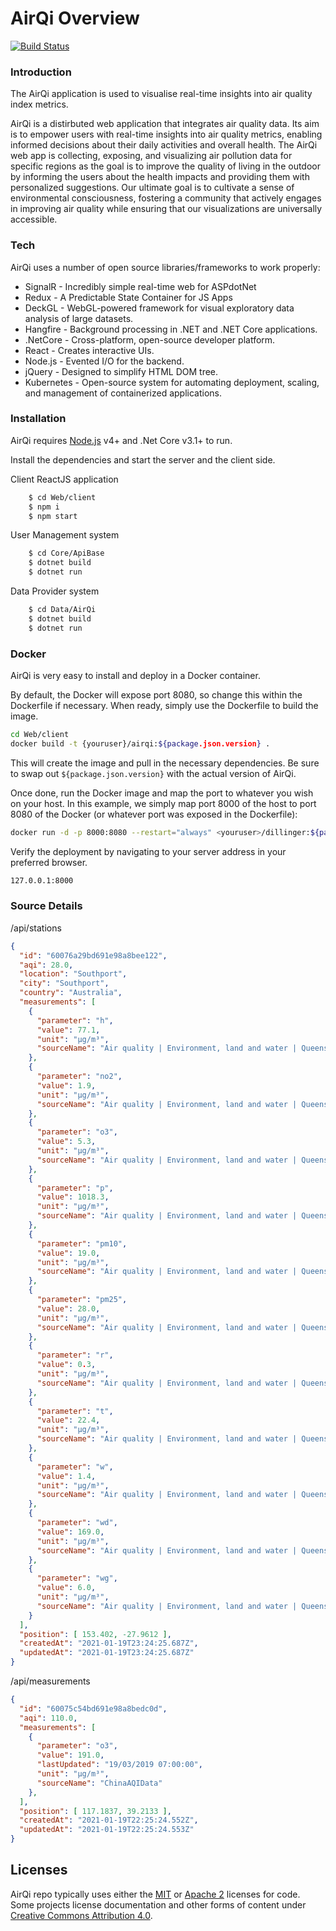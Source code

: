 # AirQi Overview

[![Build Status](https://travis-ci.org/joemccann/dillinger.svg?branch=master)](https://travis-ci.org/joemccann/dillinger)

### Introduction

The AirQi application is used to visualise real-time insights into air quality index metrics.

AirQi is a distirbuted web application that integrates air quality data. Its aim is to empower users with real-time insights into air quality metrics, enabling informed decisions about their daily activities and overall health.
The AirQi web app is collecting, exposing, and visualizing air pollution data for specific regions as the goal is to improve the quality of living in the outdoor by informing the users about the health impacts and providing them with personalized suggestions. Our ultimate goal is to cultivate a sense of environmental consciousness, fostering a community that actively engages in improving air quality while ensuring that our visualizations are universally accessible.

### Tech

AirQi uses a number of open source libraries/frameworks to work properly:

* SignalR - Incredibly simple real-time web for ASPdotNet
* Redux - A Predictable State Container for JS Apps
* DeckGL - WebGL-powered framework for visual exploratory data analysis of large datasets.
* Hangfire - Background processing in .NET and .NET Core applications.
* .NetCore - Cross-platform, open-source developer platform.
* React - Creates interactive UIs.
* Node.js - Evented I/O for the backend.
* jQuery - Designed to simplify HTML DOM tree.
* Kubernetes - Open-source system for automating deployment, scaling, and management of containerized applications.

### Installation

AirQi requires [Node.js](https://nodejs.org/) v4+ and .Net Core v3.1+ to run.

Install the dependencies and start the server and the client side.

Client ReactJS application
```sh
    $ cd Web/client
    $ npm i
    $ npm start
```

User Management system
```sh
    $ cd Core/ApiBase
    $ dotnet build
    $ dotnet run
```

Data Provider system
```sh
    $ cd Data/AirQi
    $ dotnet build 
    $ dotnet run
```
### Docker
AirQi is very easy to install and deploy in a Docker container.

By default, the Docker will expose port 8080, so change this within the Dockerfile if necessary. When ready, simply use the Dockerfile to build the image.

```sh
cd Web/client
docker build -t {youruser}/airqi:${package.json.version} .
```
This will create the image and pull in the necessary dependencies. Be sure to swap out `${package.json.version}` with the actual version of AirQi.

Once done, run the Docker image and map the port to whatever you wish on your host. In this example, we simply map port 8000 of the host to port 8080 of the Docker (or whatever port was exposed in the Dockerfile):

```sh
docker run -d -p 8000:8080 --restart="always" <youruser>/dillinger:${package.json.version}
```

Verify the deployment by navigating to your server address in your preferred browser.

```sh
127.0.0.1:8000
```
### Source Details

/api/stations

```json
{
  "id": "60076a29bd691e98a8bee122",
  "aqi": 28.0,
  "location": "Southport",
  "city": "Southport",
  "country": "Australia",
  "measurements": [
    {
      "parameter": "h",
      "value": 77.1,
      "unit": "µg/m³",
      "sourceName": "Air quality | Environment, land and water | Queensland Government"
    },
    {
      "parameter": "no2",
      "value": 1.9,
      "unit": "µg/m³",
      "sourceName": "Air quality | Environment, land and water | Queensland Government"
    },
    {
      "parameter": "o3",
      "value": 5.3,
      "unit": "µg/m³",
      "sourceName": "Air quality | Environment, land and water | Queensland Government"
    },
    {
      "parameter": "p",
      "value": 1018.3,
      "unit": "µg/m³",
      "sourceName": "Air quality | Environment, land and water | Queensland Government"
    },
    {
      "parameter": "pm10",
      "value": 19.0,
      "unit": "µg/m³",
      "sourceName": "Air quality | Environment, land and water | Queensland Government"
    },
    {
      "parameter": "pm25",
      "value": 28.0,
      "unit": "µg/m³",
      "sourceName": "Air quality | Environment, land and water | Queensland Government"
    },
    {
      "parameter": "r",
      "value": 0.3,
      "unit": "µg/m³",
      "sourceName": "Air quality | Environment, land and water | Queensland Government"
    },
    {
      "parameter": "t",
      "value": 22.4,
      "unit": "µg/m³",
      "sourceName": "Air quality | Environment, land and water | Queensland Government"
    },
    {
      "parameter": "w",
      "value": 1.4,
      "unit": "µg/m³",
      "sourceName": "Air quality | Environment, land and water | Queensland Government"
    },
    {
      "parameter": "wd",
      "value": 169.0,
      "unit": "µg/m³",
      "sourceName": "Air quality | Environment, land and water | Queensland Government"
    },
    {
      "parameter": "wg",
      "value": 6.0,
      "unit": "µg/m³",
      "sourceName": "Air quality | Environment, land and water | Queensland Government"
    }
  ],
  "position": [ 153.402, -27.9612 ],
  "createdAt": "2021-01-19T23:24:25.687Z",
  "updatedAt": "2021-01-19T23:24:25.687Z"
}
```

/api/measurements
```json
{
  "id": "60075c54bd691e98a8bedc0d",
  "aqi": 110.0,
  "measurements": [
    {
      "parameter": "o3",
      "value": 191.0,
      "lastUpdated": "19/03/2019 07:00:00",
      "unit": "µg/m³",
      "sourceName": "ChinaAQIData"
    },
  ],
  "position": [ 117.1837, 39.2133 ],
  "createdAt": "2021-01-19T22:25:24.552Z",
  "updatedAt": "2021-01-19T22:25:24.553Z"
}
```

## Licenses
AirQi repo typically uses either the [MIT](LICENSE.TXT) or
[Apache 2](https://www.apache.org/licenses/LICENSE-2.0) licenses for code.
Some projects license documentation and other forms of content under
[Creative Commons Attribution 4.0](https://creativecommons.org/licenses/by/4.0/).

